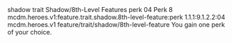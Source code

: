 <ability>
  <metadata>
    <class>shadow</class>
    <feature_type>trait</feature_type>
    <file_dpath>Shadow/8th-Level Features</file_dpath>
    <item_id>perk</item_id>
    <item_index>04</item_index>
    <item_name>Perk</item_name>
    <level>8</level>
    <scc>mcdm.heroes.v1:feature.trait.shadow.8th-level-feature:perk</scc>
    <scdc>1.1.1:9.1.2.2:04</scdc>
    <source>mcdm.heroes.v1</source>
    <type>feature/trait/shadow/8th-level-feature</type>
  </metadata>
  <effects>
    <effect type="mundane">You gain one perk of your choice.</effect>
  </effects>
</ability>
